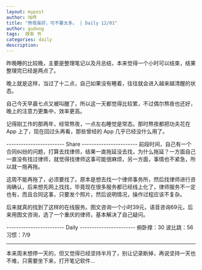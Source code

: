 ```yaml
---
layout: mypost
author: 咕咚
title: "熬夜虽好，可不要太多。 | Daily 12/01"
author: gudong
tags:  效率 书
categories: daily
description: 
---
```


昨晚睡的比较晚，主要是整理笔记以及月总结，本来觉得一个小时可以结束，结果整理完已经是两点了。

晚上就是这样，当过了十二点，自己如果没有睡着，往往就会进入越来越清醒的状态。

自己今天早晨七点又被叫醒了，所以这一天都觉得比较累，不过偶尔熬夜也还好，晚上的注意力更集中，效率更高。

记得刚工作的那两年，经常熬夜，一点左右睡觉是常态。那时熬夜都把功夫花在 App 上了，现在回过头再看，那些曾经的 App 几乎已经没什么用了。

------------------------ Share ----------------------- 
前段时间，自己有一个合同纠纷的问题，打算去找律师，结果一直拖延没去找，为什么拖延？一方面自己一直没有找过律师，就觉得找律师这事可能很麻烦，另一方面，事情也不紧急，所以就一拖再拖。

这周不能再拖了，必须要找了。原本是想去找一个律师事务所，然后找律师进行咨询确认，后来想先网上找找，毕竟现在很多服务都已经线上化了，律师服务不一定也有，而且合同这事，只要发个照片，然后说明情况，操作过程应该不复杂。

后来就真的找到了这样的在线服务。图文咨询一个小时39元，语音咨询69元，后来用图文咨询，选了一个重庆的律师，基本解决了自己疑问。

------------------------ Daily ----------------------- 
俯卧撑：30
波比跳：56
习惯：7/9

-----------------------------------------------
本来周末想停一天的，但又觉得已经坚持半月了，别让记录断掉，再说坚持一天也不难，只需要坐下来，打开笔记软件…